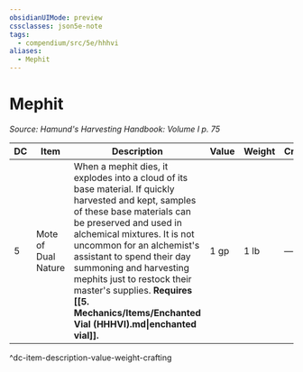 ```yaml
---
obsidianUIMode: preview
cssclasses: json5e-note
tags:
  - compendium/src/5e/hhhvi
aliases:
  - Mephit
---
```

# Mephit
*Source: Hamund's Harvesting Handbook: Volume I p. 75* 

| DC | Item | Description | Value | Weight | Crafting |
|----|------|-------------|-------|--------|----------|
| 5 | Mote of Dual Nature | When a mephit dies, it explodes into a cloud of its base material. If quickly harvested and kept, samples of these base materials can be preserved and used in alchemical mixtures. It is not uncommon for an alchemist's assistant to spend their day summoning and harvesting mephits just to restock their master's supplies. **Requires [[5. Mechanics/Items/Enchanted Vial (HHHVI).md\|enchanted vial]].** | 1 gp | 1 lb | — |
^dc-item-description-value-weight-crafting

